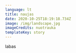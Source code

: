 ```yaml
---
language: lt
title: naujas
date: 2020-10-25T18:19:18.734Z
image: /img/landscape.jpg
imageCredits: nuotrauka
templateKey: story
---
```

labas